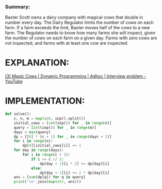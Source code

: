 ### Summary:
Baxter Scott owns a dairy company with magical cows that double in number every day. The Dairy Regulator limits the number of cows on each farm. If a farm exceeds the limit, Baxter moves half of the cows to a new farm. The Regulator needs to know how many farms she will inspect, given the number of cows on each farm on a given day. Farms with zero cows are not inspected, and farms with at least one cow are inspected.

# EXPLANATION:
[(3) Magic Cows | Dynamic Programming | Adhoc | Interview problem - YouTube](https://www.youtube.com/watch?v=_tur2nPkIKo&list=PLDV1Zeh2NRsAsbafOroUBnNV8fhZa7P4u&index=2&ab_channel=WilliamFiset)

# IMPLEMENTATION:
```python
def solve():  
    c, n, m = map(int, inp().split())  
    initial_cows = [int(inp()) for _ in range(n)]  
    query = [int(inp()) for _ in range(m)]  
    days = max(query)  
    dp = [[0] * (c + 1) for _ in range(days + 1)]  
    for i in range(n):  
        dp[0][initial_cows[i]] += 1  
    for day in range(days):  
        for i in range(c + 1):  
            if i <= c // 2:  
                dp[day + 1][i * 2] += dp[day][i]  
            else:  
                dp[day + 1][i] += 2 * dp[day][i]  
    ans = [sum(dp[q]) for q in query]  
    print('\n'.join(map(str, ans)))
```